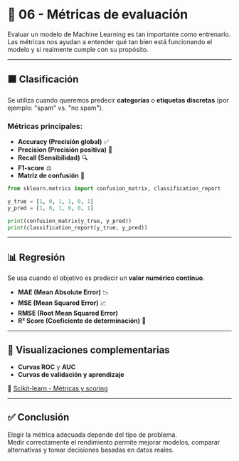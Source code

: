 # 📏 06 - Métricas de evaluación

Evaluar un modelo de Machine Learning es tan importante como entrenarlo.  
Las métricas nos ayudan a entender qué tan bien está funcionando el modelo y si realmente cumple con su propósito.

---

## 🟩 Clasificación

Se utiliza cuando queremos predecir **categorías** o **etiquetas discretas** (por ejemplo: "spam" vs. "no spam").

### Métricas principales:

- **Accuracy (Precisión global)** ✅  
- **Precision (Precisión positiva)** 🎯  
- **Recall (Sensibilidad)** 🔍  
- **F1-score** ⚖️  
- **Matriz de confusión** 🔲  

```python
from sklearn.metrics import confusion_matrix, classification_report

y_true = [1, 0, 1, 1, 0, 1]
y_pred = [1, 0, 1, 0, 0, 1]

print(confusion_matrix(y_true, y_pred))
print(classification_report(y_true, y_pred))
```

---

## 📊 Regresión

Se usa cuando el objetivo es predecir un **valor numérico continuo**.

- **MAE (Mean Absolute Error)** 📉  
- **MSE (Mean Squared Error)** 📈  
- **RMSE (Root Mean Squared Error)**  
- **R² Score (Coeficiente de determinación)** 🔢  

---

## 🧪 Visualizaciones complementarias

- **Curvas ROC** y **AUC**  
- **Curvas de validación y aprendizaje**

🔗 [Scikit-learn - Métricas y scoring](https://scikit-learn.org/stable/modules/model_evaluation.html)

---

## ✅ Conclusión

Elegir la métrica adecuada depende del tipo de problema.  
Medir correctamente el rendimiento permite mejorar modelos, comparar alternativas y tomar decisiones basadas en datos reales.
